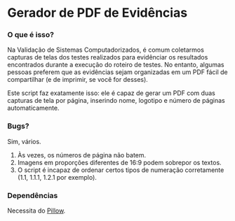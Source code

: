 # Gerador de PDF de Evidências

### O que é isso?

Na Validação de Sistemas Computadorizados, é comum coletarmos capturas de telas dos testes realizados para evidênciar os resultados encontrados durante a execução do roteiro de testes. No entanto, algumas pessoas preferem que as evidências sejam organizadas em um PDF fácil de compartilhar (e de imprimir, se você for desses).

Este script faz exatamente isso: ele é capaz de gerar um PDF com duas capturas de tela por página, inserindo nome, logotipo e número de páginas automaticamente.

### Bugs?

Sim, vários.
1. Às vezes, os números de página não batem.
2. Imagens em proporções diferentes de 16:9 podem sobrepor os textos.
3. O script é incapaz de ordenar certos tipos de numeração corretamente (1.1, 1.1.1, 1.2.1 por exemplo).

### Dependências

Necessita do [Pillow](https://pypi.org/project/pillow/).
